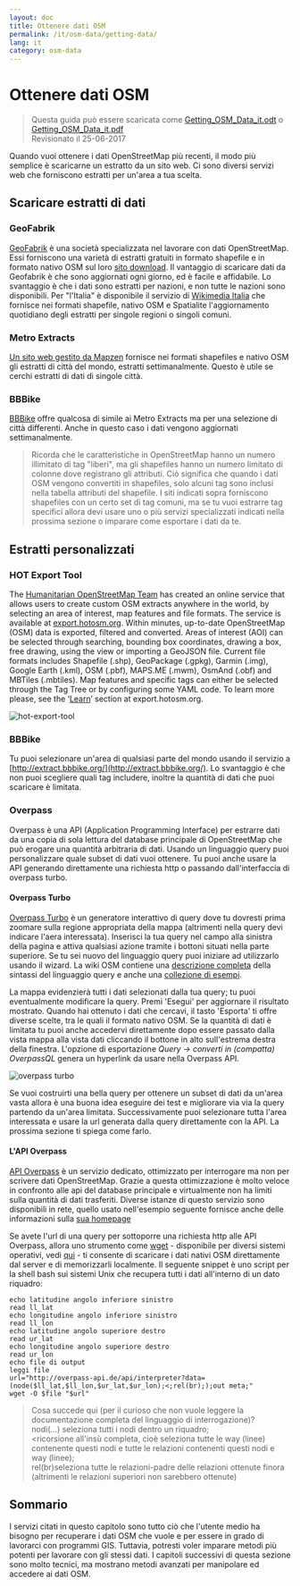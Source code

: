 ```yaml
---
layout: doc
title: Ottenere dati OSM
permalink: /it/osm-data/getting-data/
lang: it
category: osm-data
---
```


Ottenere dati OSM
=================  

> Questa guida può essere scaricata come [Getting_OSM_Data_it.odt](/files/Getting_OSM_Data_it.odt) o [Getting_OSM_Data_it.pdf](/files/Getting_OSM_Data_it.pdf)  
> Revisionato il 25-06-2017

Quando vuoi ottenere i dati OpenStreetMap più recenti, il modo più semplice è scaricarne un estratto da un sito web. Ci sono diversi servizi web che forniscono estratti per un'area a tua scelta.  

Scaricare estratti di dati
--------------------------

### GeoFabrik

[GeoFabrik](http://geofabrik.de) è una società specializzata nel lavorare con dati OpenStreetMap. Essi forniscono una varietà di estratti gratuiti in formato shapefile e in formato nativo OSM sul loro [sito download](http://download.geofabrik.de). Il vantaggio di scaricare dati da Geofabrik è che sono aggiornati ogni giorno, ed è facile e affidabile. Lo svantaggio è che i dati sono estratti per nazioni, e non tutte le nazioni sono disponibili. Per "l'Italia" è disponibile il servizio di [Wikimedia Italia](http://osm-estratti.wmflabs.org/estratti/) che fornisce nei formati shapefile, nativo OSM e Spatialite l'aggiornamento quotidiano degli estratti per singole regioni o singoli comuni.  

### Metro Extracts

[Un sito web gestito da Mapzen](https://mapzen.com/data/metro-extracts/) fornisce nei formati shapefiles e nativo OSM gli estratti di città del mondo, estratti settimanalmente. Questo è utile se cerchi estratti di dati di singole città.  

### BBBike  

[BBBike](http://download.bbbike.org/osm/bbbike/) offre qualcosa di simile ai Metro Extracts ma per una selezione di città differenti. Anche in questo caso i dati vengono aggiornati settimanalmente.

>Ricorda che le caratteristiche in OpenStreetMap hanno un numero illimitato di tag "liberi",
>ma gli shapefiles hanno un numero limitato di colonne dove registrano gli attributi. Ciò significa
>che quando i dati OSM vengono convertiti in shapefiles, solo alcuni tag sono
>inclusi nella tabella attributi del shapefile. I siti indicati sopra forniscono shapefiles
>con un certo set di tag comuni, ma se tu vuoi estrarre tag specifici
>allora devi usare uno o più servizi specializzati indicati nella prossima sezione
>o imparare come esportare i dati da te.

Estratti personalizzati
-------------------

### HOT Export Tool  

The [Humanitarian OpenStreetMap Team](https://www.hotosm.org) has created an online service that allows users to create custom OSM extracts anywhere in the world, by selecting an area of interest, map features and file formats. The service is available at [export.hotosm.org](https://export.hotosm.org/en/v3). Within minutes, up-to-date OpenStreetMap (OSM) data is exported, filtered and converted. Areas of interest (AOI) can be selected through searching, bounding box coordinates, drawing a box, free drawing, using the view or importing a GeoJSON file. Current file formats includes Shapefile (.shp), GeoPackage (.gpkg), Garmin (.img), Google Earth (.kml), OSM (.pbf), MAPS.ME (.mwm), OsmAnd (.obf) and MBTiles (.mbtiles). Map features and specific tags can either be selected through the Tag Tree or by configuring some YAML code. To learn more please, see the ‘[Learn](https://export.hotosm.org/en/v3/learn)’ section at export.hotosm.org.

![hot-export-tool][]

### BBBike  

Tu puoi selezionare un'area di qualsiasi parte del mondo usando il servizio a [http://extract.bbbike.org/](http://extract.bbbike.org/). Lo svantaggio è che non puoi scegliere quali tag includere, inoltre la quantità di dati che puoi scaricare è limitata.  

### Overpass

Overpass è una API  (Application Programming Interface) per estrarre dati da una copia di sola lettura del database principale di OpenStreetMap che può erogare una quantità arbitraria di dati. Usando un linguaggio query puoi personalizzare quale subset di dati vuoi ottenere. Tu puoi anche usare la API generando direttamente una richiesta http o passando dall'interfaccia di overpass turbo.

#### Overpass Turbo

[Overpass Turbo](http://overpass-turbo.eu/) è un generatore interattivo di query dove tu dovresti prima zoomare sulla regione appropriata della mappa (altrimenti nella query devi indicare l'aera interessata). Inserisci la tua query nel campo alla sinistra della pagina e attiva qualsiasi azione tramite i bottoni situati nella parte superiore. Se tu sei nuovo del linguaggio query puoi iniziare ad utilizzarlo usando il wizard. La wiki OSM contiene una [descrizione completa](http://wiki.openstreetmap.org/wiki/Overpass_API/Overpass_QL) della sintassi del linguaggio query e anche una [collezione di esempi](http://wiki.openstreetmap.org/wiki/Overpass_API/Overpass_API_by_Example).

La mappa evidenzierà tutti i dati selezionati dalla tua query; tu puoi eventualmente modificare la query. Premi 'Esegui' per aggiornare il risultato mostrato. Quando hai ottenuto i dati che cercavi, il tasto 'Esporta' ti offre diverse scelte, tra le quali il formato nativo OSM. Se la quantità di dati è limitata tu puoi  anche accedervi direttamente dopo essere passato dalla vista mappa alla vista dati cliccando il bottone in alto sull'estrema destra della finestra. L'opzione di esportazione  *Query -> converti in (compatta) OverpassQL* genera un hyperlink da usare nella Overpass API.

![overpass turbo][]

Se vuoi costruirti una bella query per ottenere un subset di dati da un'area vasta allora è una buona idea eseguire dei test e migliorare via via la query partendo da un'area limitata. Successivamente puoi selezionare tutta l'area interessata e usare la url generata dalla query direttamente con la API. La prossima sezione ti spiega come farlo.

#### L'API Overpass

[API Overpass](http://wiki.openstreetmap.org/wiki/Overpass_API) è un servizio dedicato, ottimizzato per interrogare ma non per scrivere dati OpenStreetMap. Grazie a questa ottimizzazione è molto veloce in confronto alle api del database principale e virtualmente non ha limiti sulla quantità di dati trasferiti. Diverse istanze di questo servizio sono disponibili in rete, quello usato nell'esempio seguente fornisce anche delle informazioni sulla [sua homepage](http://overpass-api.de/)

Se avete l'url di una query per sottoporre una richiesta http alle API Overpass, allora uno strumento come [wget](https://www.gnu.org/software/wget/) - disponibile per diversi sistemi operativi,  vedi  [qui](http://wget.addictivecode.org/FrequentlyAskedQuestions?action=show&redirect=Faq#download) - ti consente di scaricare i dati nativi OSM direttamente dal server e di memorizzarli localmente. Il seguente snippet è uno script per la shell bash sui sistemi Unix che recupera tutti i dati all'interno di un dato riquadro:

```
echo latitudine angolo inferiore sinistro
read ll_lat
echo longitudine angolo inferiore sinistro
read ll_lon
echo latitudine angolo superiore destro
read ur_lat
echo longitudine angolo superiore destro
read ur_lon
echo file di output
leggi file
url="http://overpass-api.de/api/interpreter?data=(node($ll_lat,$ll_lon,$ur_lat,$ur_lon);<;rel(br););out meta;"
wget -O $file "$url"
```
>Cosa succede qui (per il curioso che non vuole leggere la documentazione completa del linguaggio di interrogazione)?  
nodi(...) seleziona tutti i nodi dentro un riquadro;  
><ricorsione all'insù completa, cioè seleziona tutte le way (linee) contenente questi nodi e tutte le relazioni contenenti questi nodi e way (linee);  
>rel(br)seleziona tutte le relazioni-padre delle relazioni ottenute finora (altrimenti le relazioni superiori non sarebbero ottenute)
>



Sommario
-------  

I servizi citati in questo capitolo sono tutto ciò che l'utente medio ha bisogno per recuperare i dati OSM che vuole e per essere in grado di lavorarci con programmi GIS. Tuttavia, potresti voler imparare metodi più potenti per lavorare con gli stessi dati. I capitoli successivi di questa sezione sono molto tecnici, ma mostrano metodi avanzati per manipolare ed accedere ai dati OSM.  


[hot-export-tool]: /images/osm-data/hot-export-tool.png
[overpass turbo]: /images/osm-data/overpass_turbo.png
